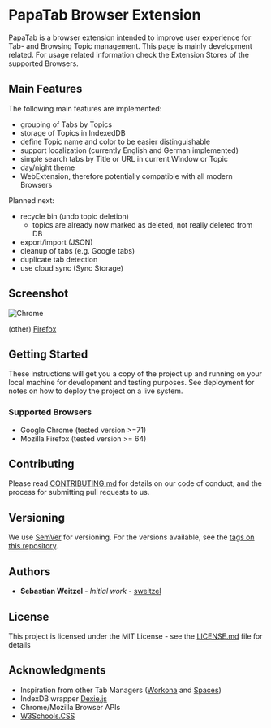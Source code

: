 # PapaTab Browser Extension

PapaTab is a browser extension intended to improve user experience for Tab- and Browsing Topic management.
This page is mainly development related. For usage related information check the Extension Stores of the supported Browsers.

## Main Features

The following main features are implemented:
- grouping of Tabs by Topics
- storage of Topics in IndexedDB
- define Topic name and color to be easier distinguishable
- support localization (currently English and German implemented)
- simple search tabs by Title or URL in current Window or Topic
- day/night theme
- WebExtension, therefore potentially compatible with all modern Browsers

Planned next:
- recycle bin (undo topic deletion)
  - topics are already now marked as deleted, not really deleted from DB
- export/import (JSON)
- cleanup of tabs (e.g. Google tabs)
- duplicate tab detection
- use cloud sync (Sync Storage)

## Screenshot

![Chrome](https://i.imgur.com/flapj6D.png)

(other)
[Firefox](https://i.imgur.com/zueTQkG.png)

## Getting Started

These instructions will get you a copy of the project up and running on your local machine for development and testing purposes. See deployment for notes on how to deploy the project on a live system.

### Supported Browsers

- Google Chrome (tested version >=71)
- Mozilla Firefox (tested version >= 64)

## Contributing

Please read [CONTRIBUTING.md](https://gist.github.com/PurpleBooth/b24679402957c63ec426) for details on our code of conduct, and the process for submitting pull requests to us.

## Versioning

We use [SemVer](http://semver.org/) for versioning. For the versions available, see the [tags on this repository](https://github.com/your/project/tags). 

## Authors

* **Sebastian Weitzel** - *Initial work* - [sweitzel](https://github.com/sweitzel)

## License

This project is licensed under the MIT License - see the [LICENSE.md](LICENSE.md) file for details

## Acknowledgments

* Inspiration from other Tab Managers ([Workona](https://workona.com/) and [Spaces](https://github.com/deanoemcke/spaces/))
* IndexDB wrapper [Dexie.js](https://dexie.org/)
* Chrome/Mozilla Browser APIs
* [W3Schools.CSS](https://www.w3schools.com/w3css/default.asp)
